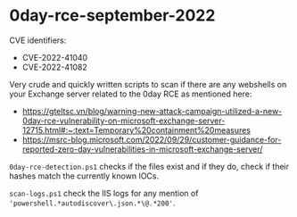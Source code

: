 # 0day-rce-september-2022

CVE identifiers:

- CVE-2022-41040
- CVE-2022-41082

Very crude and quickly written scripts to scan if there are any webshells on your Exchange server related to the 0day RCE as mentioned here:

- <https://gteltsc.vn/blog/warning-new-attack-campaign-utilized-a-new-0day-rce-vulnerability-on-microsoft-exchange-server-12715.html#:~:text=Temporary%20containment%20measures>
- <https://msrc-blog.microsoft.com/2022/09/29/customer-guidance-for-reported-zero-day-vulnerabilities-in-microsoft-exchange-server/>

`0day-rce-detection.ps1` checks if the files exist and if they do, check if their hashes match the currently known IOCs.

`scan-logs.ps1` check the IIS logs for any mention of `'powershell.*autodiscover\.json.*\@.*200'`.
